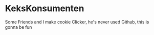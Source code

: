 # KeksKonsumenten
Some Friends and I make cookie Clicker, he's never used Github, this is gonna be fun
